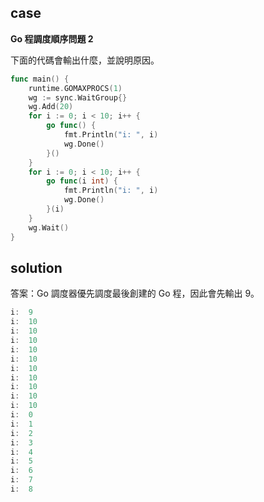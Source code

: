 ## case

**Go 程調度順序問題 2**

下面的代碼會輸出什麼，並說明原因。

```go
func main() {
	runtime.GOMAXPROCS(1)
	wg := sync.WaitGroup{}
	wg.Add(20)
	for i := 0; i < 10; i++ {
		go func() {
			fmt.Println("i: ", i)
			wg.Done()
		}()
	}
	for i := 0; i < 10; i++ {
		go func(i int) {
			fmt.Println("i: ", i)
			wg.Done()
		}(i)
	}
	wg.Wait()
}
```

## solution

答案：Go 調度器優先調度最後創建的 Go 程，因此會先輸出 9。

```go
i:  9
i:  10
i:  10
i:  10
i:  10
i:  10
i:  10
i:  10
i:  10
i:  10
i:  10
i:  0
i:  1
i:  2
i:  3
i:  4
i:  5
i:  6
i:  7
i:  8
```